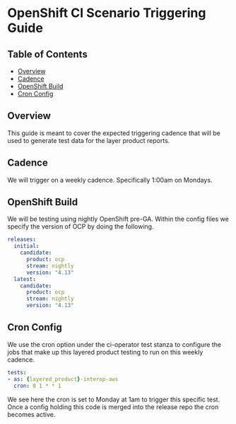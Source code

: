 # OpenShift CI Scenario Triggering Guide<!-- omit from toc -->

## Table of Contents<!-- omit from toc -->

- [Overview](#overview)
- [Cadence](#cadence)
- [OpenShift Build](#openshift-build)
- [Cron Config](#cron-config)

## Overview

This guide is meant to cover the expected triggering cadence that will be used to generate test data for the layer product reports.

## Cadence

We will trigger on a weekly cadence. Specifically 1:00am on Mondays.

## OpenShift Build

We will be testing using nightly OpenShift pre-GA. Within the config files we specify the version of OCP by doing the following.

```yaml
releases:
  initial:
    candidate:
      product: ocp
      stream: nightly
      version: "4.13"
  latest:
    candidate:
      product: ocp
      stream: nightly
      version: "4.13"
```

## Cron Config

We use the cron option under the ci-operator test stanza to configure the jobs that make up this layered product testing to run on this weekly cadence.

```yaml
tests:
- as: {layered_product}-interop-aws
  cron: 0 1 * * 1
```

We see here the cron is set to Monday at 1am to trigger this specific test. Once a config holding this code is merged into the release repo the cron becomes active.
